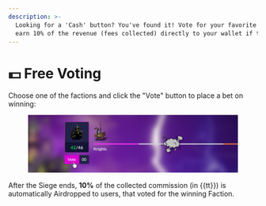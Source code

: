 ```yaml
---
description: >-
  Looking for a 'Cash' button? You've found it! Vote for your favorite team and 
  earn 10% of the revenue (fees collected) directly to your wallet if that team wins the game.
---
```


# 💵 Free Voting

Choose one of the factions and click the "Vote" button to place a bet on winning:

<figure><img src=".gitbook/assets/free_voting.png" alt=""><figcaption></figcaption></figure>

After the Siege ends, **10%** of the collected commission (in {{tt}}) is automatically Airdropped 
to users, that voted for the winning Faction.